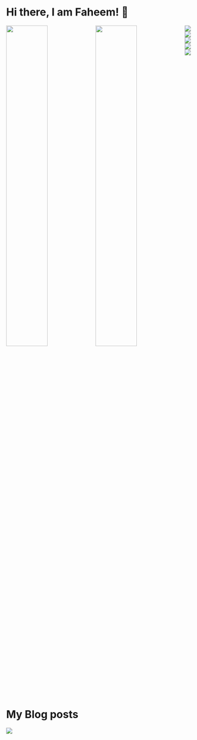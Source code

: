 # Hi there, I am Faheem!  👋 
<img align="left" width ="47%" src="https://github-readme-stats.vercel.app/api?username=faheem77&show_icons=true&theme=radical" />
<img align= "left" width="47%" src="https://github-readme-stats.vercel.app/api/top-langs/?username=faheem77&layout=compact " />
<img align= "left" src="https://img.shields.io/badge/python-3670A0?style=for-the-badge&logo=python&logoColor=ffdd54" />
<img align="left" src="https://img.shields.io/badge/django-%23092E20.svg?style=for-the-badge&logo=django&logoColor=white" />
<img  align ="left" src = "https://img.shields.io/badge/DJANGO-REST-ff1709?style=for-the-badge&logo=django&logoColor=white&color=ff1709&labelColor=gray " />
<img align= "left" src = "https://img.shields.io/badge/flask-%23000.svg?style=for-the-badge&logo=flask&logoColor=white" />
<img align= "left" src= "https://img.shields.io/badge/FastAPI-005571?style=for-the-badge&logo=fastapi" />

# My Blog posts
<!-- BLOG-POST-LIST:START -->
<!-- BLOG-POST-LIST:END -->
<img src = "https://img.shields.io/badge/Visual%20Studio%20Code-0078d7.svg?style=for-the-badge&logo=visual-studio-code&logoColor=white"/>

